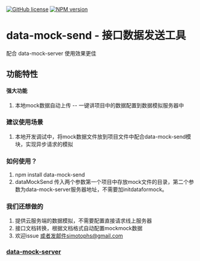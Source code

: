 [![GitHub license](https://img.shields.io/badge/license-MIT-blue.svg)]()   [![NPM version](https://badge.fury.io/js/data-mock-send.svg)](https://npmjs.org/package/data-mock-send) 

# data-mock-send - 接口数据发送工具

配合 data-mock-server 使用效果更佳

## 功能特性

#### 强大功能
1. 本地mock数据自动上传 -- 一键讲项目中的数据配置到数据模拟服务器中

### 建议使用场景
1. 本地开发调试中，将mock数据文件放到项目文件中配合data-mock-send模块，实现异步请求的模拟

### 如何使用？
1. npm install data-mock-send
2. dataMockSend 传入两个参数第一个项目中存放mock文件的目录，第二个参数为data-mock-server服务器地址，不需要加initdataformock。

### 我们还想做的
 1. 提供云服务端的数据模拟，不需要配置直接请求线上服务器
 2. 接口文档转换，根据文档格式自动配置mockmock数据
 3. 欢迎issue 或者发邮件simotophs@gmail.com
### [data-mock-server](https://github.com/jonhal/data-mock-server)

